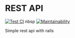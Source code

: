 # REST API

[![Test CI](https://github.com/Sam-2019/rest_api/actions/workflows/test_ci.yml/badge.svg?branch=develop)](https://github.com/Sam-2019/rest_api/actions/workflows/test_ci.yml) nbsp [![Maintainability](https://api.codeclimate.com/v1/badges/06cd6f35be4db723b41e/maintainability)](https://codeclimate.com/github/Sam-2019/rest_api/maintainability)

Simple rest api with rails
